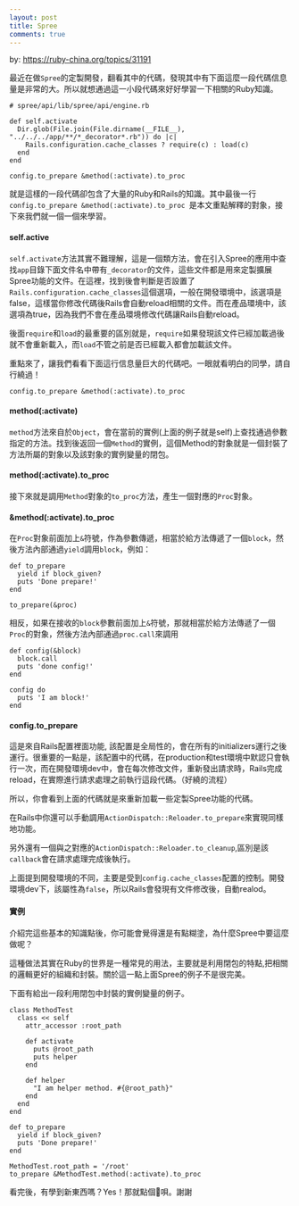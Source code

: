 ```yaml
---
layout: post
title: Spree
comments: true
---
```


by: https://ruby-china.org/topics/31191

最近在做`Spree`的定製開發，翻看其中的代碼，發現其中有下面這麼一段代碼信息量是非常的大。所以就想通過這一小段代碼來好好學習一下相關的Ruby知識。

```
# spree/api/lib/spree/api/engine.rb

def self.activate
  Dir.glob(File.join(File.dirname(__FILE__), "../../../app/**/*_decorator*.rb")) do |c|
    Rails.configuration.cache_classes ? require(c) : load(c)
  end
end

config.to_prepare &method(:activate).to_proc
```

就是這樣的一段代碼卻包含了大量的Ruby和Rails的知識。其中最後一行`config.to_prepare &method(:activate).to_proc `是本文重點解釋的對象，接下來我們就一個一個來學習。

#### self.active

`self.activate`方法其實不難理解，這是一個類方法，會在引入Spree的應用中查找`app`目錄下面文件名中帶有`_decorator`的文件，這些文件都是用來定製擴展Spree功能的文件。在這裡，找到後會判斷是否設置了`Rails.configuration.cache_classes`這個選項，一般在開發環境中，該選項是false，這樣當你修改代碼後Rails會自動reload相關的文件。而在產品環境中，該選項為true，因為我們不會在產品環境修改代碼讓Rails自動reload。

後面`require`和`load`的最重要的區別就是，`require`如果發現該文件已經加載過後就不會重新載入，而`load`不管之前是否已經載入都會加載該文件。

重點來了，讓我們看看下面這行信息量巨大的代碼吧。一眼就看明白的同學，請自行繞過！

```
config.to_prepare &method(:activate).to_proc
```

#### method(:activate)

`method`方法來自於`Object`，會在當前的實例(上面的例子就是self)上查找通過參數指定的方法。找到後返回一個`Method`的實例，這個Method的對象就是一個封裝了方法所屬的對象以及該對象的實例變量的閉包。

#### method(:activate).to_proc

接下來就是調用`Method`對象的`to_proc`方法，產生一個對應的`Proc`對象。

#### &method(:activate).to_proc

在`Proc`對象前面加上`&`符號，作為參數傳遞，相當於給方法傳遞了一個`block`，然後方法內部通過`yield`調用`block`，例如：

```
def to_prepare
  yield if block_given?
  puts 'Done prepare!'
end

to_prepare(&proc)
```

相反，如果在接收的`block`參數前面加上`&`符號，那就相當於給方法傳遞了一個`Proc`的對象，然後方法內部通過`proc.call`來調用

```
def config(&block)
  block.call
  puts 'done config!'
end

config do
  puts 'I am block!'
end
```

#### config.to_prepare

這是來自Rails配置裡面功能, 該配置是全局性的，會在所有的initializers運行之後運行。很重要的一點是，該配置中的代碼，在production和test環境中默認只會執行一次，而在開發環境dev中，會在每次修改文件，重新發出請求時，Rails完成reload，在實際進行請求處理之前執行這段代碼。（好繞的流程）

所以，你會看到上面的代碼就是來重新加載一些定製Spree功能的代碼。

在Rails中你還可以手動調用`ActionDispatch::Reloader.to_prepare`來實現同樣地功能。

另外還有一個與之對應的`ActionDispatch::Reloader.to_cleanup`,區別是該`callback`會在請求處理完成後執行。

上面提到開發環境的不同，主要是受到`config.cache_classes`配置的控制。開發環境dev下，該屬性為`false`，所以Rails會發現有文件修改後，自動realod。

#### 實例

介紹完這些基本的知識點後，你可能會覺得還是有點糊塗，為什麼Spree中要這麼做呢？

這種做法其實在Ruby的世界是一種常見的用法，主要就是利用閉包的特點,把相關的邏輯更好的組織和封裝。關於這一點上面Spree的例子不是很完美。

下面有給出一段利用閉包中封裝的實例變量的例子。

```
class MethodTest
  class << self
    attr_accessor :root_path

    def activate
      puts @root_path
      puts helper
    end

    def helper
      "I am helper method. #{@root_path}"
    end
  end
end

def to_prepare
  yield if block_given?
  puts 'Done prepare!'
end

MethodTest.root_path = '/root'
to_prepare &MethodTest.method(:activate).to_proc
```

看完後，有學到新東西嗎？Yes！那就點個💖唄。謝謝

